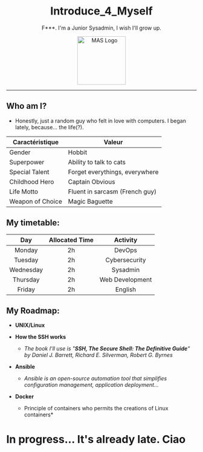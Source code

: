 <h1 align = "center"> Introduce_4_Myself </h1>

<p align = "center"> F***. I'm a Junior Sysadmin, I wish I'll grow up. </p>

<p align="center"><img src="https://lookimg.com/images/2023/12/30/QLoC6d.jpeg" alt="MAS Logo" height="128"></p>
<hr> 

## Who am I? 
- Honestly, just a random guy who felt in love with computers. I began lately, because... the life(?).


| Caractéristique | Valeur                         |
| --------------- | -----------                    |
| Gender          | Hobbit                         |
| Superpower      |  Ability to talk to cats       |
| Special Talent  | Forget everythings, everywhere |
| Childhood Hero  | Captain Obvious                |
| Life Motto      | Fluent in sarcasm (French guy) |
| Weapon of Choice| Magic Baguette                 |

## My timetable:

| Day         | Allocated Time   | Activity                          |
| :-----------: | :---------------:  | :---------------------------: |
| Monday      | 2h               | DevOps                            |          
| Tuesday     | 2h               | Cybersecurity                     |
| Wednesday   | 2h               | Sysadmin                          |
| Thursday    | 2h               | Web Development                   |
| Friday      | 2h               | English                           |

## My Roadmap:

* **UNIX/Linux**
 
* **How the SSH works**
  * *The book I'll use is "**SSH, The Secure Shell: The Definitive Guide**" by Daniel J. Barrett, Richard E. Silverman, Robert G. Byrnes*

* **Ansible**
  * *Ansible is an open-source automation tool that simplifies configuration management, application deployment...*

* **Docker**
  * Principle of containers who permits the creations of Linux containers*
 
# In progress... It's already late. Ciao
